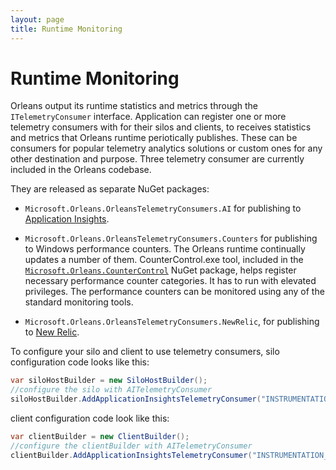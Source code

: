 ```yaml
---
layout: page
title: Runtime Monitoring
---
```


# Runtime Monitoring

Orleans output its runtime statistics and metrics through the `ITelemetryConsumer` interface. Application can register one or more telemetry consumers with for their silos and clients, to receives statistics and metrics that Orleans runtime  periotically publishes. These can be consumers for popular telemetry analytics solutions or custom ones for any other destination and purpose. Three telemetry consumer are currently included in the Orleans codebase.

They are released as separate NuGet packages:

- `Microsoft.Orleans.OrleansTelemetryConsumers.AI` for publishing to [Application Insights](https://azure.microsoft.com/en-us/services/application-insights/).

- `Microsoft.Orleans.OrleansTelemetryConsumers.Counters` for publishing to Windows performance counters. The Orleans runtime continually updates a number of them. CounterControl.exe tool, included in the [`Microsoft.Orleans.CounterControl`](https://www.nuget.org/packages/Microsoft.Orleans.CounterControl/) NuGet package, helps register necessary performance counter categories. It has to run with elevated privileges. The performance counters can be monitored using any of the standard monitoring tools.

- `Microsoft.Orleans.OrleansTelemetryConsumers.NewRelic`, for publishing to [New Relic](https://newrelic.com/).

To configure your silo and client to use telemetry consumers, silo configuration code looks like this:
```c#
var siloHostBuilder = new SiloHostBuilder();
//configure the silo with AITelemetryConsumer
siloHostBuilder.AddApplicationInsightsTelemetryConsumer("INSTRUMENTATION_KEY");
```

client configuration code look like this:
```c#
var clientBuilder = new ClientBuilder();
//configure the clientBuilder with AITelemetryConsumer
clientBuilder.AddApplicationInsightsTelemetryConsumer("INSTRUMENTATION_KEY");
```

